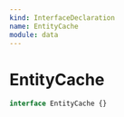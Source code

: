 ```yaml
---
kind: InterfaceDeclaration
name: EntityCache
module: data
---
```


# EntityCache

```ts
interface EntityCache {}
```
